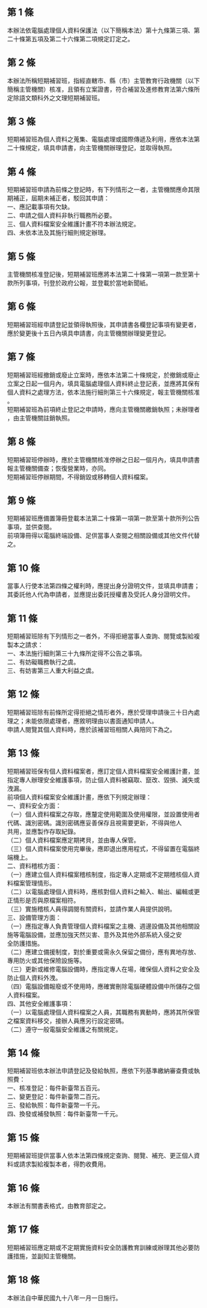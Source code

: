 第 1 條
-------
本辦法依電腦處理個人資料保護法（以下簡稱本法）第十九條第三項、第  
二十條第五項及第二十六條第二項規定訂定之。

第 2 條
-------
本辦法所稱短期補習班，指經直轄市、縣（市）主管教育行政機關（以下  
簡稱主管機關）核准，且領有立案證書，符合補習及進修教育法第六條所  
定除語文類科外之文理短期補習班。

第 3 條
-------
短期補習班為個人資料之蒐集、電腦處理或國際傳遞及利用，應依本法第  
二十條規定，填具申請書，向主管機關辦理登記，並取得執照。

第 4 條
-------
短期補習班申請為前條之登記時，有下列情形之一者，主管機關應命其限  
期補正，屆期未補正者，駁回其申請：  
一、應記載事項有欠缺。  
二、申請之個人資料非執行職務所必要。  
三、個人資料檔案安全維護計畫不符本辦法規定。  
四、未依本法及其施行細則規定辦理。

第 5 條
-------
主管機關核准登記後，短期補習班應將本法第二十條第一項第一款至第十  
款所列事項，刊登於政府公報，並登載於當地新聞紙。

第 6 條
-------
短期補習班經申請登記並領得執照後，其申請書各欄登記事項有變更者，  
應於變更後十五日內填具申請書，向主管機關辦理變更登記。

第 7 條
-------
短期補習班經撤銷或廢止立案時，應依本法第二十條規定，於撤銷或廢止  
立案之日起一個月內，填具電腦處理個人資料終止登記表，並應將其保有  
個人資料之處理方法，依本法施行細則第三十六條規定，報主管機關核准  
。  
短期補習班為前項終止登記之申請時，應向主管機關繳銷執照；未辦理者  
，由主管機關註銷執照。

第 8 條
-------
短期補習班停辦時，應於主管機關核准停辦之日起一個月內，填具申請書  
報主管機關備查；恢復營業時，亦同。  
短期補習班停辦期間，不得銷毀或移轉個人資料檔案。

第 9 條
-------
短期補習班應備置簿冊登載本法第二十條第一項第一款至第十款所列公告  
事項，並供查閱。  
前項簿冊得以電腦終端設備、足供當事人查閱之相關設備或其他文件代替  
之。

第 10 條
--------
當事人行使本法第四條之權利時，應提出身分證明文件，並填具申請書；  
其委託他人代為申請者，並應提出委託授權書及受託人身分證明文件。

第 11 條
--------
短期補習班除有下列情形之一者外，不得拒絕當事人查詢、閱覽或製給複  
製本之請求：  
一、本法施行細則第三十九條所定得不公告之事項。  
二、有妨礙職務執行之虞。  
三、有妨害第三人重大利益之虞。

第 12 條
--------
短期補習班除有前條所定得拒絕之情形者外，應於受理申請後三十日內處  
理之；未能依限處理者，應敘明理由以書面通知申請人。  
申請人閱覽其個人資料時，應於該補習班相關人員陪同下為之。

第 13 條
--------
短期補習班保有個人資料檔案者，應訂定個人資料檔案安全維護計畫，並  
指定專人辦理安全維護事項，防止個人資料被竊取、竄改、毀損、滅失或  
洩漏。  
前項個人資料檔案安全維護計畫，應依下列規定辦理：  
一、資料安全方面：  
（一）個人資料檔案之存取，應釐定使用範圍及使用權限，並設置使用者  
      代碼、識別密碼。識別密碼應妥善保存且視需要更新，不得與他人  
      共用，並應製作存取紀錄。  
（二）個人資料檔案應定期拷貝，並由專人保管。  
（三）個人資料檔案使用完畢後，應即退出應用程式，不得留置在電腦終  
      端機上。  
二、資料稽核方面：  
（一）應建立個人資料檔案稽核制度，指定專人定期或不定期稽核個人資  
      料檔案管理情形。  
（二）以電腦處理個人資料時，應核對個人資料之輸入、輸出、編輯或更  
      正情形是否與原檔案相符。  
（三）實施稽核人員得調閱有關資料，並請作業人員提供說明。  
三、設備管理方面：  
（一）應指定專人負責管理個人資料檔案之主機、週邊設備及其他相關設  
      施等電腦設備，並應加強天然災害、意外及其他外部系統入侵之安  
      全防護措施。  
（二）應建立備援制度，對於重要或需永久保留之備份，應有異地存放、  
      專用防火或其他保險設施等。  
（三）更新或維修電腦設備時，應指定專人在場，確保個人資料之安全及  
      防止個人資料外洩。  
（四）電腦設備報廢或不使用時，應確實刪除電腦硬體設備中所儲存之個  
      人資料檔案。  
四、其他安全維護事項：  
（一）以電腦處理個人資料檔案之人員，其職務有異動時，應將其所保管  
      之檔案資料移交，接辦人員應另行設定密碼。  
（二）遵守一般電腦安全維護之有關規定。

第 14 條
--------
短期補習班依本辦法申請登記及發給執照，應依下列基準繳納審查費或執  
照費：  
一、核准登記：每件新臺幣五百元。  
二、變更登記：每件新臺幣二百元。  
三、發給執照：每件新臺幣一千元。  
四、換發或補發執照：每件新臺幣一千元。

第 15 條
--------
短期補習班提供當事人依本法第四條規定查詢、閱覽、補充、更正個人資  
料或請求製給複製本者，得酌收費用。

第 16 條
--------
本辦法有關書表格式，由教育部定之。

第 17 條
--------
短期補習班應定期或不定期實施資料安全防護教育訓練或辦理其他必要防  
護措施，並副知主管機關。

第 18 條
--------
本辦法自中華民國九十八年一月一日施行。

